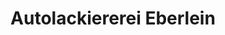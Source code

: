 ---
title: "Autolackiererei Eberlein"
url: /grosshartmannsdorf/autolackiererei-eberlein/
shop: Autowerkstatt
---